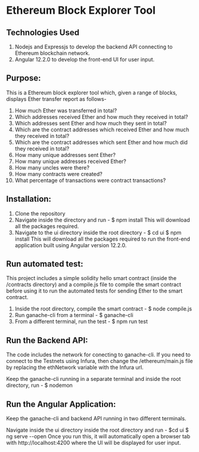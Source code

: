 # Ethereum Block Explorer Tool

## Technologies Used

1) Nodejs and Expressjs to develop the backend API connecting to Ethereum blockchain network.
2) Angular 12.2.0 to develop the front-end UI for user input.

## Purpose:

This is a Ethereum block explorer tool which, given a range of blocks, displays Ether transfer report as follows-

1) How much Ether was transferred in total?
2) Which addresses received Ether and how much they received in total?
3) Which addresses sent Ether and how much they sent in total?
4) Which are the contract addresses which received Ether and how much they received in total?
5) Which are the contract addresses which sent Ether and how much did they received in total?
6) How many unique addresses sent Ether?
7) How many unique addresses received Ether?
8) How many uncles were there?
9) How many contracts were created?
10) What percentage of transactions were contract transactions?

## Installation:

1) Clone the repository
2) Navigate inside the directory and run -
	$ npm install
   This will download all the packages required.
3) Navigate to the ui directory inside the root directory -
	$ cd ui
	$ npm install
   This will download all the packages required to run the front-end application built using Angular version 12.2.0.

## Run automated test:

This project includes a simple solidity hello smart contract (inside the /contracts directory) and a compile.js file to compile the smart contract before using it to run the automated tests for sending Ether to the smart contract.

1) Inside the root directory, compile the smart contract -
	$ node compile.js
2) Run ganache-cli from a terminal -
	$ ganache-cli
3) From a different terminal, run the test -
	$ npm run test

## Run the Backend API:

The code includes the network for conecting to ganache-cli. If you need to connect to the Testnets using Infura, then change the /ethereum/main.js file by replacing the ethNetwork variable with the Infura url.

Keep the ganache-cli running in a separate terminal and inside the root directory, run -
	$ nodemon

## Run the Angular Application:

Keep the ganache-cli and backend API running in two different terminals.

Navigate inside the ui directory inside the root directory and run -
	$cd ui
	$ ng serve --open
Once you run this, it will automatically open a browser tab with http://localhost:4200 where the UI will be displayed for user input.










